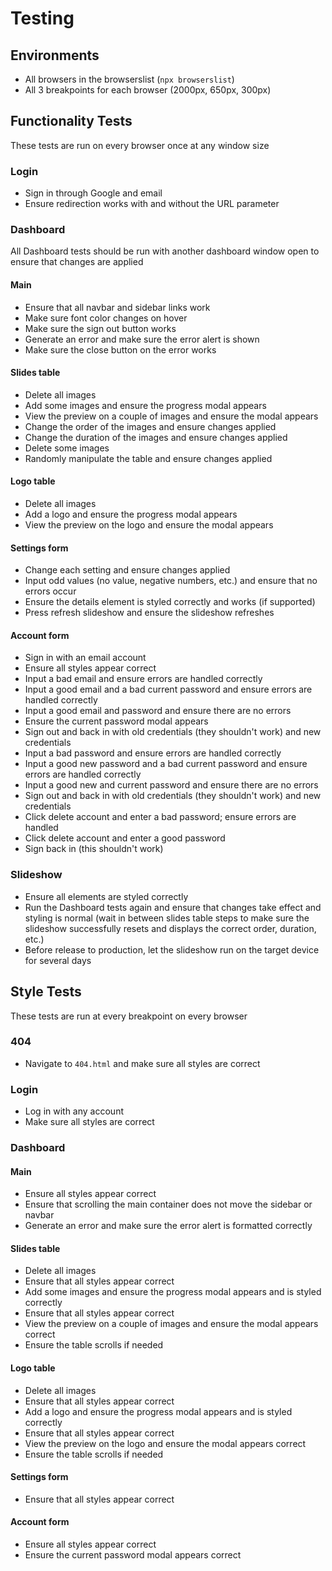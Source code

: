 # Testing

## Environments

- All browsers in the browserslist (`npx browserslist`)
- All 3 breakpoints for each browser (2000px, 650px, 300px)

## Functionality Tests

These tests are run on every browser once at any window size

### Login

- Sign in through Google and email
- Ensure redirection works with and without the URL parameter

### Dashboard

All Dashboard tests should be run with another dashboard window open to ensure that changes are applied

#### Main

- Ensure that all navbar and sidebar links work
- Make sure font color changes on hover
- Make sure the sign out button works
- Generate an error and make sure the error alert is shown
- Make sure the close button on the error works

#### Slides table

- Delete all images
- Add some images and ensure the progress modal appears
- View the preview on a couple of images and ensure the modal appears
- Change the order of the images and ensure changes applied
- Change the duration of the images and ensure changes applied
- Delete some images
- Randomly manipulate the table and ensure changes applied

#### Logo table

- Delete all images
- Add a logo and ensure the progress modal appears
- View the preview on the logo and ensure the modal appears

#### Settings form

- Change each setting and ensure changes applied
- Input odd values (no value, negative numbers, etc.) and ensure that no errors occur
- Ensure the details element is styled correctly and works (if supported)
- Press refresh slideshow and ensure the slideshow refreshes

#### Account form

- Sign in with an email account
- Ensure all styles appear correct
- Input a bad email and ensure errors are handled correctly
- Input a good email and a bad current password and ensure errors are handled correctly
- Input a good email and password and ensure there are no errors
- Ensure the current password modal appears
- Sign out and back in with old credentials (they shouldn't work) and new credentials
- Input a bad password and ensure errors are handled correctly
- Input a good new password and a bad current password and ensure errors are handled correctly
- Input a good new and current password and ensure there are no errors
- Sign out and back in with old credentials (they shouldn't work) and new credentials
- Click delete account and enter a bad password; ensure errors are handled
- Click delete account and enter a good password
- Sign back in (this shouldn't work)

### Slideshow

- Ensure all elements are styled correctly
- Run the Dashboard tests again and ensure that changes take effect and styling is normal (wait in between slides table steps to make sure the slideshow successfully resets and displays the correct order, duration, etc.)
- Before release to production, let the slideshow run on the target device for several days

## Style Tests

These tests are run at every breakpoint on every browser

### 404

- Navigate to `404.html` and make sure all styles are correct

### Login

- Log in with any account
- Make sure all styles are correct

### Dashboard

#### Main

- Ensure all styles appear correct
- Ensure that scrolling the main container does not move the sidebar or navbar
- Generate an error and make sure the error alert is formatted correctly

#### Slides table

- Delete all images
- Ensure that all styles appear correct
- Add some images and ensure the progress modal appears and is styled correctly
- Ensure that all styles appear correct
- View the preview on a couple of images and ensure the modal appears correct
- Ensure the table scrolls if needed

#### Logo table

- Delete all images
- Ensure that all styles appear correct
- Add a logo and ensure the progress modal appears and is styled correctly
- Ensure that all styles appear correct
- View the preview on the logo and ensure the modal appears correct
- Ensure the table scrolls if needed

#### Settings form

- Ensure that all styles appear correct

#### Account form

- Ensure all styles appear correct
- Ensure the current password modal appears correct
